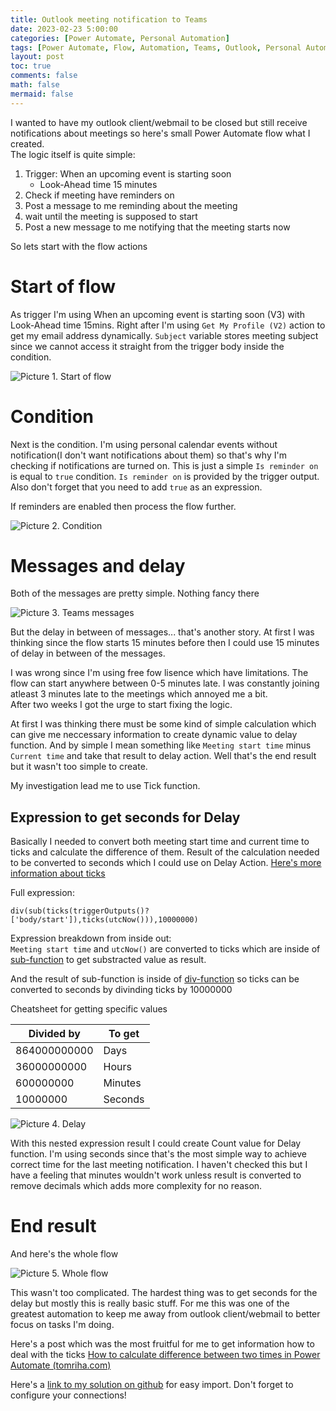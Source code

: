 ```yaml
---
title: Outlook meeting notification to Teams
date: 2023-02-23 5:00:00 
categories: [Power Automate, Personal Automation]
tags: [Power Automate, Flow, Automation, Teams, Outlook, Personal Automation, Tutorial, Meeting]
layout: post
toc: true
comments: false
math: false
mermaid: false
---
```


I wanted to have my outlook client/webmail to be closed but still receive notifications about meetings so here's small Power Automate flow what I created.  
The logic itself is quite simple:
1. Trigger: When an upcoming event is starting soon
	- Look-Ahead time 15 minutes
2. Check if meeting have reminders on
3. Post a message to me reminding about the meeting
4. wait until the meeting is supposed to start
5. Post a new message to me notifying that the meeting starts now

So lets start with the flow actions

# Start of flow
As trigger I'm using When an upcoming event is starting soon (V3) with Look-Ahead time 15mins. 
Right after I'm using `Get My Profile (V2)` action to get my email address dynamically. 
`Subject` variable stores meeting subject since we cannot access it straight from the trigger body inside the condition.

![Picture 1. Start of flow](/assets/img/2023-02-23-Outlook-meeting-notification-to-Teams/1-startOfFlow.png)

# Condition
Next is the condition. I'm using personal calendar events without notification(I don't want notifications about them) so that's why I'm checking if notifications are turned on. 
This is just a simple `Is reminder on` is equal to `true` condition. `Is reminder on` is provided by the trigger output. Also don't forget that you need to add `true` as an expression.  

If reminders are enabled then process the flow further.

![Picture 2. Condition](/assets/img/2023-02-23-Outlook-meeting-notification-to-Teams/2-Condition.png)

# Messages and delay
Both of the messages are pretty simple. Nothing fancy there

![Picture 3. Teams messages](/assets/img/2023-02-23-Outlook-meeting-notification-to-Teams/3-Messages.png)

But the delay in between of messages... that's another story. At first I was thinking since the flow starts 15 minutes before then I could use 15 minutes of delay in between of the messages. 

I was wrong since I'm using free fow lisence which have limitations. The flow can start anywhere between 0-5 minutes late. I was constantly joining atleast 3 minutes late to the meetings which annoyed me a bit.  
After two weeks I got the urge to start fixing the logic.  

At first I was thinking there must be some kind of simple calculation which can give me neccessary information to create dynamic value to delay function. And by simple I mean something like `Meeting start time` minus `Current time` and take that result to delay action. Well that's the end result but it wasn't too simple to create. 

My investigation lead me to use Tick function.

## Expression to get seconds for Delay
Basically I needed to convert both meeting start time and current time to ticks and calculate the difference of them. Result of the calculation needed to be converted to seconds which I could use on Delay Action. [Here's more information about ticks](https://learn.microsoft.com/en-us/azure/logic-apps/workflow-definition-language-functions-reference#ticks)


Full expression:
```
div(sub(ticks(triggerOutputs()?['body/start']),ticks(utcNow())),10000000)
```

Expression breakdown from inside out:  
`Meeting start time` and `utcNow()` are converted to ticks which are inside of [sub-function](https://learn.microsoft.com/en-us/azure/logic-apps/workflow-definition-language-functions-reference#sub) to get substracted value as result.  

And the result of sub-function is inside of [div-function](https://learn.microsoft.com/en-us/azure/logic-apps/workflow-definition-language-functions-reference#div) so ticks can be converted to seconds by divinding ticks by 10000000

Cheatsheet for getting specific values  

| Divided by   | To get  |
| ------------ | ------- |
| 864000000000 | Days    |
| 36000000000  | Hours   |
| 600000000    | Minutes |
| 10000000     | Seconds |


![Picture 4. Delay](/assets/img/2023-02-23-Outlook-meeting-notification-to-Teams/4-Delay.png)

With this nested expression result I could create Count value for Delay function. I'm using seconds since that's the most simple way to achieve correct time for the last meeting notification. I haven't checked this but I have a feeling that minutes wouldn't work unless result is converted to remove decimals which adds more complexity for no reason. 

# End result
And here's the whole flow 

![Picture 5. Whole flow](/assets/img/2023-02-23-Outlook-meeting-notification-to-Teams/5-wholeFlow.png)

This wasn't too complicated. The hardest thing was to get seconds for the delay but mostly this is really basic stuff.
For me this was one of the greatest automation to keep me away from outlook client/webmail to better focus on tasks I'm doing.

Here's a post which was the most fruitful for me to get information how to deal with the ticks  [How to calculate difference between two times in Power Automate (tomriha.com)](https://tomriha.com/how-to-calculate-difference-between-two-times-in-power-automate/)

Here's a [link to my solution on github](https://github.com/apaivinen/powerautomate/tree/main/Outlook%20meeting%20notifications%20to%20teams) for easy import. Don't forget to configure your connections!